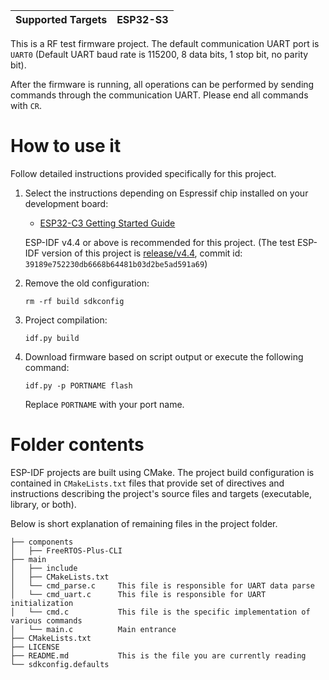 | Supported Targets | ESP32-S3 |
| ----------------- | -------- |

This is a RF test firmware project. The default communication UART port is ``UART0`` (Default UART baud rate is 115200, 8 data bits, 1 stop bit, no parity bit).

After the firmware is running, all operations can be performed by sending commands through the communication UART. Please end all commands with ``CR``.

# How to use it

Follow detailed instructions provided specifically for this project. 

1. Select the instructions depending on Espressif chip installed on your development board:

    - [ESP32-C3 Getting Started Guide](https://docs.espressif.com/projects/esp-idf/en/latest/esp32c3/get-started/index.html)

    ESP-IDF v4.4 or above is recommended for this project. (The test ESP-IDF version of this project is [release/v4.4](https://github.com/espressif/esp-idf/tree/release/v4.4), commit id: ``39189e752230db6668b64481b03d2be5ad591a69``)

2. Remove the old configuration:

    ```
    rm -rf build sdkconfig
    ```

3. Project compilation:

    ```
    idf.py build
    ```

4. Download firmware based on script output or execute the following command:

    ```
    idf.py -p PORTNAME flash
    ```

    Replace ``PORTNAME`` with your port name.

# Folder contents

ESP-IDF projects are built using CMake. The project build configuration is contained in `CMakeLists.txt` files that provide set of directives and instructions describing the project's source files and targets (executable, library, or both).  

Below is short explanation of remaining files in the project folder.

```
├── components
│   ├── FreeRTOS-Plus-CLI
├── main
│   ├── include
│   ├── CMakeLists.txt
│   └── cmd_parse.c     This file is responsible for UART data parse
│   └── cmd_uart.c      This file is responsible for UART initialization
│   └── cmd.c           This file is the specific implementation of various commands
│   └── main.c          Main entrance
├── CMakeLists.txt
├── LICENSE
├── README.md           This is the file you are currently reading
└── sdkconfig.defaults
```
